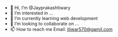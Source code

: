 - 👋 Hi, I’m @Jayprakashtiwary
- 👀 I’m interested in ...
- 🌱 I’m currently learning web development
- 💞️ I’m looking to collaborate on ...
- 📫 How to reach me Email: jtiwar570@gamil.com

<!---
Jayprakashtiwary/Jayprakashtiwary is a ✨ special ✨ repository because its `README.md` (this file) appears on your GitHub profile.
You can click the Preview link to take a look at your changes.
--->
